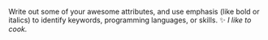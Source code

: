 Write out some of your awesome attributes, and use emphasis (like bold or italics) to identify keywords, programming languages, or skills. 
✨  *I like to cook.*
